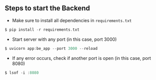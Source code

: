 ## Steps to start the Backend

- Make sure to install all dependencies in `requirements.txt`
```c
$ pip install -r requirements.txt
```
- Start server with any port (in this case, port 3000)
```c
$ uvicorn app:be_app --port 3000 --reload
```
- If any error occurs, check if another port is open (in this case, port 8080)
```c
$ lsof -i :8080
```